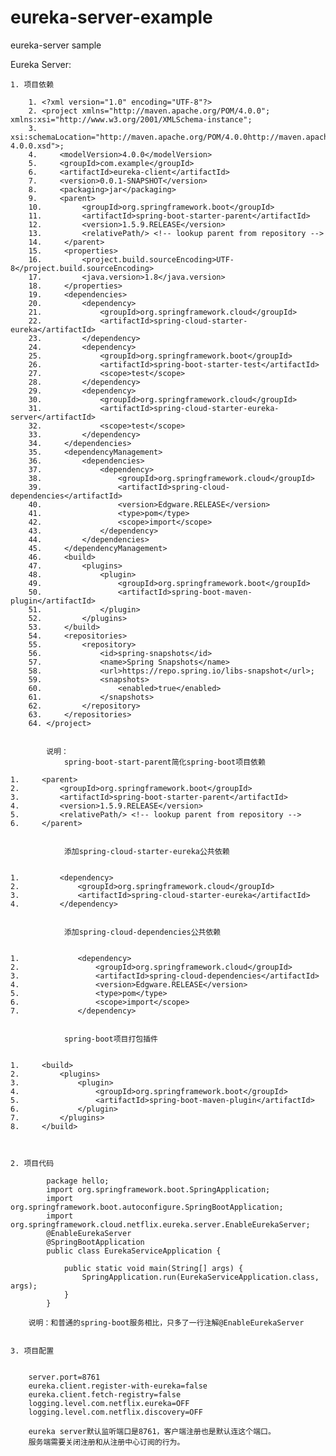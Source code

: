 # eureka-server-example
eureka-server sample

Eureka Server:

	1. 项目依赖

		1. <?xml version="1.0" encoding="UTF-8"?>
		2. <project xmlns="http://maven.apache.org/POM/4.0.0"; xmlns:xsi="http://www.w3.org/2001/XMLSchema-instance";
		3.     xsi:schemaLocation="http://maven.apache.org/POM/4.0.0http://maven.apache.org/xsd/maven-4.0.0.xsd">;
		4.     <modelVersion>4.0.0</modelVersion>
		5.     <groupId>com.example</groupId>
		6.     <artifactId>eureka-client</artifactId>
		7.     <version>0.0.1-SNAPSHOT</version>
		8.     <packaging>jar</packaging>
		9.     <parent>
		10.         <groupId>org.springframework.boot</groupId>
		11.         <artifactId>spring-boot-starter-parent</artifactId>
		12.         <version>1.5.9.RELEASE</version>
		13.         <relativePath/> <!-- lookup parent from repository -->
		14.     </parent>
		15.     <properties>
		16.         <project.build.sourceEncoding>UTF-8</project.build.sourceEncoding>
		17.         <java.version>1.8</java.version>
		18.     </properties>
		19.     <dependencies>
		20.         <dependency>
		21.             <groupId>org.springframework.cloud</groupId>
		22.             <artifactId>spring-cloud-starter-eureka</artifactId>
		23.         </dependency>
		24.         <dependency>
		25.             <groupId>org.springframework.boot</groupId>
		26.             <artifactId>spring-boot-starter-test</artifactId>
		27.             <scope>test</scope>
		28.         </dependency>
		29.         <dependency>
		30.             <groupId>org.springframework.cloud</groupId>
		31.             <artifactId>spring-cloud-starter-eureka-server</artifactId>
		32.             <scope>test</scope>
		33.         </dependency>
		34.     </dependencies>
		35.     <dependencyManagement>
		36.         <dependencies>
		37.             <dependency>
		38.                 <groupId>org.springframework.cloud</groupId>
		39.                 <artifactId>spring-cloud-dependencies</artifactId>
		40.                 <version>Edgware.RELEASE</version>
		41.                 <type>pom</type>
		42.                 <scope>import</scope>
		43.             </dependency>
		44.         </dependencies>
		45.     </dependencyManagement>
		46.     <build>
		47.         <plugins>
		48.             <plugin>
		49.                 <groupId>org.springframework.boot</groupId>
		50.                 <artifactId>spring-boot-maven-plugin</artifactId>
		51.             </plugin>
		52.         </plugins>
		53.     </build>
		54.     <repositories>
		55.         <repository>
		56.             <id>spring-snapshots</id>
		57.             <name>Spring Snapshots</name>
		58.             <url>https://repo.spring.io/libs-snapshot</url>;
		59.             <snapshots>
		60.                 <enabled>true</enabled>
		61.             </snapshots>
		62.         </repository>
		63.     </repositories>
		64. </project>


            说明：
                spring-boot-start-parent简化spring-boot项目依赖

	1.     <parent>
	2.         <groupId>org.springframework.boot</groupId>
	3.         <artifactId>spring-boot-starter-parent</artifactId>
	4.         <version>1.5.9.RELEASE</version>
	5.         <relativePath/> <!-- lookup parent from repository -->
	6.     </parent>


                添加spring-cloud-starter-eureka公共依赖
                

	1.         <dependency>
	2.             <groupId>org.springframework.cloud</groupId>
	3.             <artifactId>spring-cloud-starter-eureka</artifactId>
	4.         </dependency>


                添加spring-cloud-dependencies公共依赖


	1.             <dependency>
	2.                 <groupId>org.springframework.cloud</groupId>
	3.                 <artifactId>spring-cloud-dependencies</artifactId>
	4.                 <version>Edgware.RELEASE</version>
	5.                 <type>pom</type>
	6.                 <scope>import</scope>
	7.             </dependency>


                spring-boot项目打包插件


	1.     <build>
	2.         <plugins>
	3.             <plugin>
	4.                 <groupId>org.springframework.boot</groupId>
	5.                 <artifactId>spring-boot-maven-plugin</artifactId>
	6.             </plugin>
	7.         </plugins>
	8.     </build>

            

	2. 项目代码

            package hello;
            import org.springframework.boot.SpringApplication;
            import org.springframework.boot.autoconfigure.SpringBootApplication;
            import org.springframework.cloud.netflix.eureka.server.EnableEurekaServer;
            @EnableEurekaServer
            @SpringBootApplication
            public class EurekaServiceApplication {
    
                public static void main(String[] args) {
                    SpringApplication.run(EurekaServiceApplication.class, args);
                }
            }

        说明：和普通的spring-boot服务相比，只多了一行注解@EnableEurekaServer


	3. 项目配置


        server.port=8761
        eureka.client.register-with-eureka=false
        eureka.client.fetch-registry=false
        logging.level.com.netflix.eureka=OFF
        logging.level.com.netflix.discovery=OFF

        eureka server默认监听端口是8761，客户端注册也是默认连这个端口。
        服务端需要关闭注册和从注册中心订阅的行为。
